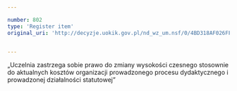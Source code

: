 ```yaml
---

number: 802
type: 'Register item'
original_uri: 'http://decyzje.uokik.gov.pl/nd_wz_um.nsf/0/4BD318AF026FF6BEC12572DD003296CE?OpenDocument'


---
```


„Uczelnia zastrzega sobie prawo do zmiany wysokości czesnego stosownie do aktualnych kosztów organizacji prowadzonego procesu dydaktycznego i prowadzonej działalności statutowej”
